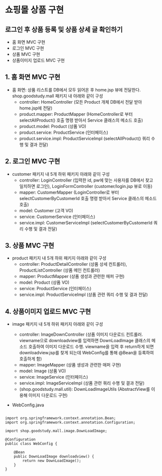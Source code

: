 
# 쇼핑몰 상품 구현
## 로그인 후 상품 등록 및 상품 상세 글 확인하기
* 홈 화면 MVC 구현
* 로그인 MVC 구현
* 상품 MVC 구현
* 상품이미지 업로드 MVC 구현
  
  
## 1.	홈 화면 MVC 구현
* 홈 화면: 상품 리스트를 DB에서 모두 읽어온 후 home.jsp 뷰에 전달한다.  
shop.goodstudy.mall 패키지 내 아래와 같이 구성  
	- controller: HomeController (모든 Product 개체 DB에서 전달 받아 home.jsp에 전달)  
	- product.mapper: ProductMapper (HomeController로 부터 selectAllProduct() 호출 명령 받아서 Service 클래스의 메소드 호출)  
	- product.model: Product (상품 VO)  
	- product.service: ProductService (인터페이스)  
	- product.service.impl: ProductServiceImpl (selectAllProduct() 쿼리 수행 및 결과 전달)  
  
  
## 2.	로그인 MVC 구현
* customer 패키지 내 5개 하위 패키지 아래와 같이 구성  
	- controller: LoginController (입력한 id, pw에 맞는 사용자를 DB에서 찾고 일치하면 로그인), LoginFormController (customer/login.jsp 뷰로 이동)  
	- mapper: CustomerMapper (LoginController로 부터 selectCustomerByCustomerId 호출 명령 받아서 Service 클래스의 메소드 호출)  
	- model: Customer (고객 VO)  
	- service: CustomerService (인터페이스)  
	- service.impl: CustomerServiceImpl (selectCustomerByCustomerId 쿼리 수행 및 결과 전달)  
  
  
## 3.	상품 MVC 구현
* product 패키지 내 5개 하위 패키지 아래와 같이 구성  
	- controller: ProductDetailController (상품 상세 컨트롤러), ProductListController (상품 메인 컨트롤러)  
	- mapper: ProductMapper (상품 생성과 관련한 매퍼 구현)  
	- model: Product (상품 VO)  
	- service: ProductService (인터페이스)  
	- service.impl: ProductServiceImpl (상품 관련 쿼리 수행 및 결과 전달)  
  
  
## 4.	상품이미지 업로드 MVC 구현
* image 패키지 내 5개 하위 패키지 아래와 같이 구성  
	- controller: ImageDownController (상품 이미지 다운로드 컨트롤러. viewname으로 downloadview를 입력하면 DownLoadImage 클래스의 메소드 호출하여 이미지 다운로드 수행. viewname을 입력 후 return하게 되면 downloadview.jsp를 찾게 되는데 WebConfig를 통해 @Bean을 등록하여 호출하게 함)  
	- mapper: ImageMapper (상품 생성과 관련한 매퍼 구현)  
	- model: Image (상품 VO)  
	- service: ImageService (인터페이스)  
	- service.impl: ImageServiceImpl (상품 관련 쿼리 수행 및 결과 전달)  
	- (shop.goodstudy.mall.util): DownLoadImageUtils (AbstractView를 이용해 이미지 다운로드 구현)  
  
* WebConfig.java  

```package shop.goodstudy.mall.config;

import org.springframework.context.annotation.Bean;
import org.springframework.context.annotation.Configuration;

import shop.goodstudy.mall.image.DownLoadImage;

@Configuration
public class WebConfig {

	@Bean
	public DownLoadImage downloadview() {
		return new DownLoadImage();
	}
}
  
  
